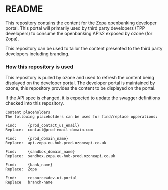 # README #

This repository contains the content for the Zopa openbanking developer portal. This portal
will primarily used by third party developers (TPP developers) to consume the openbanking APIs2
exposed by ozone  (for Zopa).

This repository can be used to tailor the content presented to the third party developers including
branding.
### How this repository is used ###

This repository is pulled by ozone and used to refresh the content being displayed on the developer portal.
The developer portal is maintained by ozone, this repository provides the content to be displayed on the portal.

If the API spec is changed, it is expected to update the swagger definitions checked into this repository.

```
Content placeholders
The following placeholders can be used for find/replace opperations:

Find:     {prod_contact_us_email}
Replace:  contact@prod-email-domain.com

Find:     {prod_domain_name}
Replace:  api.zopa.eu-hub-prod.ozoneapi.co.uk

Find:     {sandbox_domain_name}
Replace:  sandbox.zopa.eu-hub-prod.ozoneapi.co.uk

Find:     {bank_name}
Replace:  Zopa

Find:     resource=dev-ui-portal
Replace   branch-name

```
